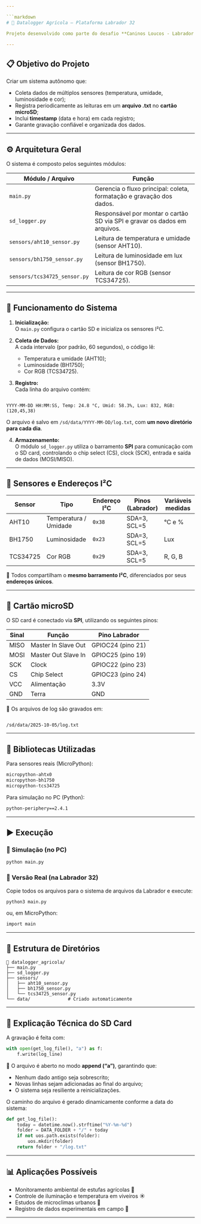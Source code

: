 ```yaml
---

```markdown
# 🌾 Datalogger Agrícola — Plataforma Labrador 32

Projeto desenvolvido como parte do desafio **Caninos Loucos - Labrador 32**, com o objetivo de criar um **datalogger multifuncional** capaz de monitorar variáveis ambientais relacionadas à agricultura de precisão, utilizando sensores conectados via barramento **I²C** e armazenamento em **cartão microSD**.

---
```


## 📋 Objetivo do Projeto

Criar um sistema autônomo que:
- Coleta dados de múltiplos sensores (temperatura, umidade, luminosidade e cor);
- Registra periodicamente as leituras em um **arquivo .txt** no **cartão microSD**;
- Inclui **timestamp** (data e hora) em cada registro;
- Garante gravação confiável e organizada dos dados.

---

## ⚙️ Arquitetura Geral

O sistema é composto pelos seguintes módulos:

| Módulo / Arquivo | Função |
|------------------|--------|
| `main.py` | Gerencia o fluxo principal: coleta, formatação e gravação dos dados. |
| `sd_logger.py` | Responsável por montar o cartão SD via SPI e gravar os dados em arquivos. |
| `sensors/aht10_sensor.py` | Leitura de temperatura e umidade (sensor AHT10). |
| `sensors/bh1750_sensor.py` | Leitura de luminosidade em lux (sensor BH1750). |
| `sensors/tcs34725_sensor.py` | Leitura de cor RGB (sensor TCS34725). |

---

## 🧠 Funcionamento do Sistema

1. **Inicialização:**  
   O `main.py` configura o cartão SD e inicializa os sensores I²C.

2. **Coleta de Dados:**  
   A cada intervalo (por padrão, 60 segundos), o código lê:
   - Temperatura e umidade (AHT10);
   - Luminosidade (BH1750);
   - Cor RGB (TCS34725).

3. **Registro:**  
   Cada linha do arquivo contém:
```

YYYY-MM-DD HH:MM:SS, Temp: 24.8 °C, Umid: 58.3%, Lux: 832, RGB: (120,45,38)

```
O arquivo é salvo em `/sd/data/YYYY-MM-DD/log.txt`, com **um novo diretório para cada dia**.

4. **Armazenamento:**  
O módulo `sd_logger.py` utiliza o barramento **SPI** para comunicação com o SD card, controlando o chip select (CS), clock (SCK), entrada e saída de dados (MOSI/MISO).

---

## 📡 Sensores e Endereços I²C

| Sensor | Tipo | Endereço I²C | Pinos (Labrador) | Variáveis medidas |
|--------|------|---------------|------------------|-------------------|
| AHT10 | Temperatura / Umidade | `0x38` | SDA=3, SCL=5 | °C e % |
| BH1750 | Luminosidade | `0x23` | SDA=3, SCL=5 | Lux |
| TCS34725 | Cor RGB | `0x29` | SDA=3, SCL=5 | R, G, B |

🧩 Todos compartilham o **mesmo barramento I²C**, diferenciados por seus **endereços únicos**.

---

## 💾 Cartão microSD

O SD card é conectado via **SPI**, utilizando os seguintes pinos:

| Sinal | Função | Pino Labrador |
|--------|---------|---------------|
| MISO | Master In Slave Out | GPIOC24 (pino 21) |
| MOSI | Master Out Slave In | GPIOC25 (pino 19) |
| SCK | Clock | GPIOC22 (pino 23) |
| CS | Chip Select | GPIOC23 (pino 24) |
| VCC | Alimentação | 3.3V |
| GND | Terra | GND |

📁 Os arquivos de log são gravados em:
```

/sd/data/2025-10-05/log.txt

````

---

## 🧰 Bibliotecas Utilizadas

Para sensores reais (MicroPython):

```bash
micropython-ahtx0
micropython-bh1750
micropython-tcs34725
````

Para simulação no PC (Python):

```bash
python-periphery==2.4.1
```

---

## ▶️ Execução

### 🔹 Simulação (no PC)

```bash
python main.py
```

### 🔹 Versão Real (na Labrador 32)

Copie todos os arquivos para o sistema de arquivos da Labrador e execute:

```bash
python3 main.py
```

ou, em MicroPython:

```bash
import main
```

---

## 🧾 Estrutura de Diretórios

```
📂 datalogger_agricola/
├── main.py
├── sd_logger.py
├── sensors/
│   ├── aht10_sensor.py
│   ├── bh1750_sensor.py
│   └── tcs34725_sensor.py
└── data/              # Criado automaticamente
```

---

## 🧩 Explicação Técnica do SD Card

A gravação é feita com:

```python
with open(get_log_file(), "a") as f:
    f.write(log_line)
```

📍 O arquivo é aberto no modo **append (“a”)**, garantindo que:

* Nenhum dado antigo seja sobrescrito;
* Novas linhas sejam adicionadas ao final do arquivo;
* O sistema seja resiliente a reinicializações.

O caminho do arquivo é gerado dinamicamente conforme a data do sistema:

```python
def get_log_file():
    today = datetime.now().strftime("%Y-%m-%d")
    folder = DATA_FOLDER + "/" + today
    if not uos.path.exists(folder):
        uos.mkdir(folder)
    return folder + "/log.txt"
```

---

## 📊 Aplicações Possíveis

* Monitoramento ambiental de estufas agrícolas 🌱
* Controle de iluminação e temperatura em viveiros ☀️
* Estudos de microclimas urbanos 🌆
* Registro de dados experimentais em campo 🧪

---



